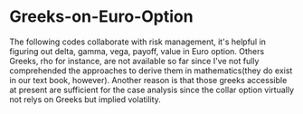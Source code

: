 # Greeks-on-Euro-Option
The following codes collaborate with risk management, it's helpful in figuring out delta, gamma, vega, payoff, value in Euro option. Others Greeks, rho for instance, are not available so far since I've not fully comprehended the approaches to derive them in mathematics(they do exist in our text book, however). Another reason is that those greeks accessible at present are sufficient for the case analysis since the collar option virtually not relys on Greeks but implied volatility.  
